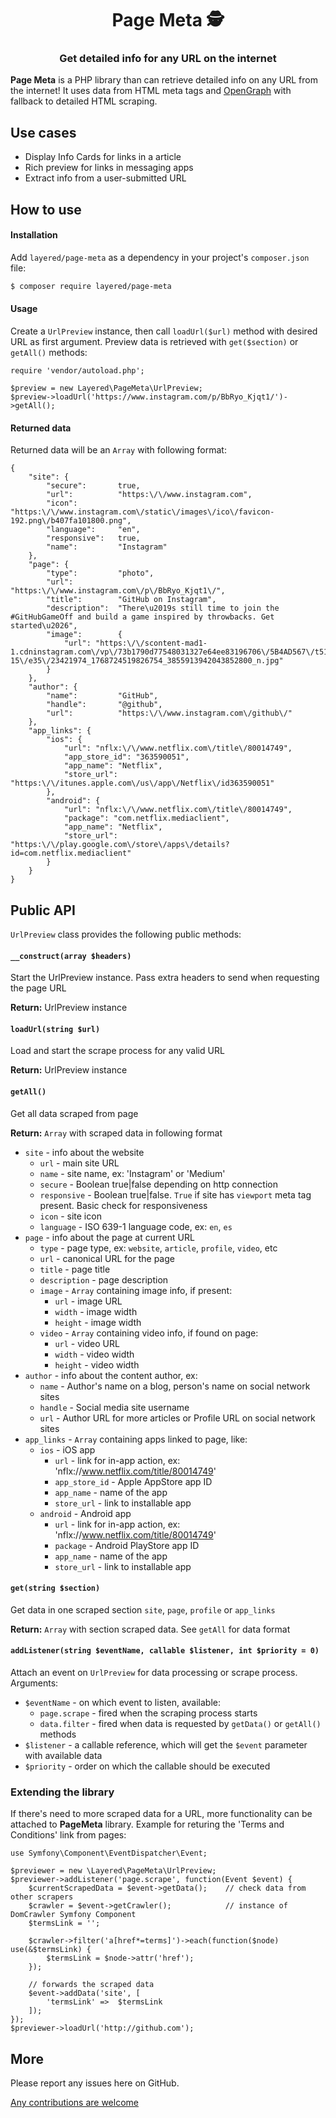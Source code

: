 <h1 align="center" style="border-bottom: none;">Page Meta 🕵</h1>
<h3 align="center">Get detailed info for any URL on the internet</h3>

**Page Meta** is a PHP library than can retrieve detailed info on any URL from the internet!
It uses data from HTML meta tags and [OpenGraph](http://ogp.me/) with fallback to detailed HTML scraping.

## Use cases
* Display Info Cards for links in a article
* Rich preview for links in messaging apps
* Extract info from a user-submitted URL

## How to use

#### Installation

Add `layered/page-meta` as a dependency in your project's `composer.json` file:
``` bash
$ composer require layered/page-meta
```

#### Usage

Create a `UrlPreview` instance, then call `loadUrl($url)` method with desired URL as first argument. Preview data is retrieved with `get($section)` or `getAll()` methods:
```
require 'vendor/autoload.php';

$preview = new Layered\PageMeta\UrlPreview;
$preview->loadUrl('https://www.instagram.com/p/BbRyo_Kjqt1/')->getAll();
```

#### Returned data

Returned data will be an `Array` with following format:
```
{
	"site": {
		"secure":		true,
		"url":			"https:\/\/www.instagram.com",
		"icon":			"https:\/\/www.instagram.com\/static\/images\/ico\/favicon-192.png\/b407fa101800.png",
		"language":		"en",
		"responsive":	true,
		"name":			"Instagram"
	},
	"page": {
		"type":			"photo",
		"url":			"https:\/\/www.instagram.com\/p\/BbRyo_Kjqt1\/",
		"title":		"GitHub on Instagram",
		"description":	"There\u2019s still time to join the #GitHubGameOff and build a game inspired by throwbacks. Get started\u2026",
		"image":		{
			"url": "https:\/\/scontent-mad1-1.cdninstagram.com\/vp\/73b1790d77548031327e64ee83196706\/5B4AD567\/t51.2885-15\/e35\/23421974_1768724519826754_3855913942043852800_n.jpg"
		}
	},
	"author": {
		"name":			"GitHub",
		"handle":		"@github",
		"url":			"https:\/\/www.instagram.com\/github\/"
	},
	"app_links": {
		"ios": {
			"url": "nflx:\/\/www.netflix.com\/title\/80014749",
			"app_store_id": "363590051",
			"app_name": "Netflix",
			"store_url": "https:\/\/itunes.apple.com\/us\/app\/Netflix\/id363590051"
		},
		"android": {
			"url": "nflx:\/\/www.netflix.com\/title\/80014749",
			"package": "com.netflix.mediaclient",
			"app_name": "Netflix",
			"store_url": "https:\/\/play.google.com\/store\/apps\/details?id=com.netflix.mediaclient"
		}
	}
}
```

## Public API
`UrlPreview` class provides the following public methods:

#### `__construct(array $headers)`
Start the UrlPreview instance. Pass extra headers to send when requesting the page URL

**Return:** UrlPreview instance

#### `loadUrl(string $url)`
Load and start the scrape process for any valid URL

**Return:** UrlPreview instance

#### `getAll()`
Get all data scraped from page

**Return:** `Array` with scraped data in following format
- `site` - info about the website
  - `url` - main site URL
  - `name` - site name, ex: 'Instagram' or 'Medium'
  - `secure` - Boolean true|false depending on http connection
  - `responsive` - Boolean true|false. `True` if site has `viewport` meta tag present. Basic check for responsiveness
  - `icon` - site icon
  - `language` - ISO 639-1 language code, ex: `en`, `es`
- `page` - info about the page at current URL
  - `type` - page type, ex: `website`, `article`, `profile`, `video`, etc
  - `url` - canonical URL for the page
  - `title` - page title
  - `description` - page description
  - `image` - `Array` containing image info, if present:
	- `url` - image URL
	- `width` - image width
	- `height` - image width
  - `video` - `Array` containing video info, if found on page:
	- `url` - video URL
	- `width` - video width
	- `height` - video width
- `author` - info about the content author, ex:
  - `name` - Author's name on a blog, person's name on social network sites
  - `handle` - Social media site username
  - `url` - Author URL for more articles or Profile URL on social network sites
- `app_links` - `Array` containing apps linked to page, like:
  - `ios` - iOS app
	- `url` - link for in-app action, ex: 'nflx://www.netflix.com/title/80014749'
	- `app_store_id` - Apple AppStore app ID
	- `app_name` - name of the app
	- `store_url` - link to installable app
  - `android` - Android app
	- `url` - link for in-app action, ex: 'nflx://www.netflix.com/title/80014749'
	- `package` - Android PlayStore app ID
	- `app_name` - name of the app
	- `store_url` - link to installable app

#### `get(string $section)`
Get data in one scraped section `site`, `page`, `profile` or `app_links`

**Return:** `Array` with section scraped data. See `getAll` for data format

#### `addListener(string $eventName, callable $listener, int $priority = 0)`
Attach an event on `UrlPreview` for data processing or scrape process. Arguments:
- `$eventName` - on which event to listen, available:
  - `page.scrape` - fired when the scraping process starts
  - `data.filter` - fired when data is requested by `getData()` or `getAll()` methods
- `$listener` - a callable reference, which will get the `$event` parameter with available data
- `$priority` - order on which the callable should be executed


### Extending the library
If there's need to more scraped data for a URL, more functionality can be attached to **PageMeta** library. Example for returing the 'Terms and Conditions' link from pages:
```
use Symfony\Component\EventDispatcher\Event;

$previewer = new \Layered\PageMeta\UrlPreview;
$previewer->addListener('page.scrape', function(Event $event) {
	$currentScrapedData = $event->getData();	// check data from other scrapers
	$crawler = $event->getCrawler();			// instance of DomCrawler Symfony Component
	$termsLink = '';

	$crawler->filter('a[href*=terms]')->each(function($node) use(&$termsLink) {
		$termsLink = $node->attr('href');
	});

	// forwards the scraped data
	$event->addData('site', [
		'termsLink'	=>	$termsLink
	]);
});
$previewer->loadUrl('http://github.com');
```


## More

Please report any issues here on GitHub.

[Any contributions are welcome](CONTRIBUTING.md)
